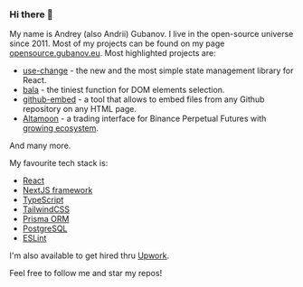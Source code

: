 ### Hi there 👋

My name is Andrey (also Andrii) Gubanov. I live in the open-source universe since 2011. Most of my projects can be found on my page [opensource.gubanov.eu](https://opensource.gubanov.eu/). Most highlighted projects are:

- [use-change](https://github.com/finom/use-change) - the new and the most simple state management library for React.
- [bala](https://github.com/finom/bala) - the tiniest function for DOM elements selection.
- [github-embed](https://github.com/finom/github-embed) - a tool that allows to embed files from any Github repository on any HTML page.
- [Altamoon](https://github.com/finom/altamoon) - a trading interface for Binance Perpetual Futures with [growing ecosystem](https://github.com/Altamoon).

And many more.

My favourite tech stack is:

- [React](https://reactjs.org/)
- [NextJS framework](https://nextjs.org/)
- [TypeScript](https://www.typescriptlang.org/)
- [TailwindCSS](https://tailwindcss.com/)
- [Prisma ORM](https://www.prisma.io/)
- [PostgreSQL](https://www.postgresql.org/)
- [ESLint](https://eslint.org/)

I'm also available to get hired thru [Upwork](https://www.upwork.com/freelancers/~013ad74f3ced3e3071).

Feel free to follow me and star my repos!

<!--
**finom/finom** is a ✨ _special_ ✨ repository because its `README.md` (this file) appears on your GitHub profile.

Here are some ideas to get you started:

- 🔭 I’m currently working on ...
- 🌱 I’m currently learning ...
- 👯 I’m looking to collaborate on ...
- 🤔 I’m looking for help with ...
- 💬 Ask me about ...
- 📫 How to reach me: ...
- 😄 Pronouns: ...
- ⚡ Fun fact: ...
-->
